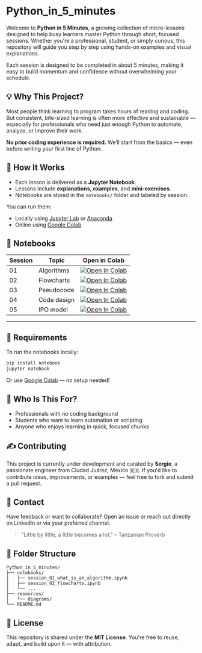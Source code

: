 # Python_in_5_minutes

Welcome to **Python in 5 Minutes**, a growing collection of micro-lessons designed to help busy learners master Python through short, focused sessions. Whether you're a professional, student, or simply curious, this repository will guide you step by step using hands-on examples and visual explanations.

Each session is designed to be completed in about 5 minutes, making it easy to build momentum and confidence without overwhelming your schedule.


## 💡 Why This Project?

Most people think learning to program takes hours of reading and coding. But consistent, bite-sized learning is often more effective and sustainable — especially for professionals who need just enough Python to automate, analyze, or improve their work.

**No prior coding experience is required.** We’ll start from the basics — even before writing your first line of Python.


## 🚀 How It Works

- Each lesson is delivered as a **Jupyter Notebook**.
- Lessons include **explanations**, **examples**, and **mini-exercises**.
- Notebooks are stored in the `notebooks/` folder and labeled by session.

You can run them:
- Locally using [Jupyter Lab](https://jupyter.org/install) or [Anaconda](https://www.anaconda.com/products/distribution)
- Online using [Google Colab](https://colab.research.google.com/)

## 📘 Notebooks

| Session | Topic              | Open in Colab |
|---------|--------------------|----------------|
| 01      | Algorithms    | [![Open In Colab](https://colab.research.google.com/assets/colab-badge.svg)](https://colab.research.google.com/github/sergio-a-hernandez/Python_in_5_minutes/blob/main/notebooks/session_01_what_is_an_algorithm.ipynb) |
| 02      | Flowcharts | [![Open In Colab](https://colab.research.google.com/assets/colab-badge.svg)](https://colab.research.google.com/github/sergio-a-hernandez/Python_in_5_minutes/blob/main/notebooks/session_02_flowcharts.ipynb) |
| 03      | Pseudocode         | [![Open In Colab](https://colab.research.google.com/assets/colab-badge.svg)](https://colab.research.google.com/github/sergio-a-hernandez/Python_in_5_minutes/blob/main/notebooks/session_03_introduction_to_pseudocode.ipynb) |
| 04      | Code design         | [![Open In Colab](https://colab.research.google.com/assets/colab-badge.svg)](https://colab.research.google.com/github/sergio-a-hernandez/Python_in_5_minutes/blob/main/notebooks/session_04_designing_before_coding.ipynb) |
| 05      | IPO model         | [![Open In Colab](https://colab.research.google.com/assets/colab-badge.svg)](https://colab.research.google.com/github/sergio-a-hernandez/Python_in_5_minutes/blob/main/notebooks/session_05_information_flow_and_data_transformation.ipynb) |
---


## 🧰 Requirements

To run the notebooks locally:

```bash
pip install notebook
jupyter notebook
````

Or use [Google Colab](https://colab.research.google.com/) — no setup needed!


## 🧠 Who Is This For?

* Professionals with no coding background
* Students who want to learn automation or scripting
* Anyone who enjoys learning in quick, focused chunks


## ✍️ Contributing

This project is currently under development and curated by **Sergio**, a passionate engineer from Ciudad Juárez, Mexico 🇲🇽. If you'd like to contribute ideas, improvements, or examples — feel free to fork and submit a pull request.


## 📩 Contact

Have feedback or want to collaborate?
Open an issue or reach out directly on LinkedIn or via your preferred channel.


> "Little by little, a little becomes a lot." – Tanzanian Proverb


## 📂 Folder Structure

```
Python_in_5_minutes/
├── notebooks/
│   ├── session_01_what_is_an_algorithm.ipynb
│   ├── session_02_flowcharts.ipynb
│   └── ...
├── resources/
│   └── diagrams/
└── README.md
```


## 🔖 License

This repository is shared under the **MIT License**. You're free to reuse, adapt, and build upon it — with attribution.
